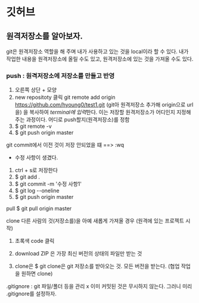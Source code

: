 # 깃허브
## 원격저장소를 알아보자.
git은 원격저장소 역할을 해 주며 내가 사용하고 있는 것을 local이라 할 수 있다. 내가 작업한 내용을 원격저장소에 올릴 수도 있고, 원격저장소에 있는 것을 가져올 수도 있다. 
### push : 원격저장소에 저장소를 만들고 반영

1. 오른쪽 상단 + 모양
2. new repositoty 클릭 
git remote add origin https://github.com/hyoung0/test1.git
(git아 원격저장소 추가해 origin으로 url을) 
을 복사하여 *terminal에 입력*한다.
이는 저장할 원격저장소가 어디인지 지정해 주는 과정이다.
어디로 push할지(원격저장소)를 정함
3. $ git remote -v
4. $ git push origin master


git commit에서 이전 것이 저장 안되었을 떄 ==> :wq

* 수정 사항이 생겼다.

1. ctrl + s로 저장한다
2. $ git add .
3. $ git commit -m '수정 사항1'
4. $ git log --oneline
5. $ git push origin master


pull
$ git pull origin master

clone
다른 사람의 것(저장소를)을 아예 새롭게 가져올 경우
(원격에 있는 프로젝트 시작)
1. 초록색 code 클릭
2. download ZIP 은 가장 최신 버전의 상태의 파일만 받는 것

3. clone은 $ git clone은 git 저장소를 받아오는 것. 모든 버전을 받는다.
 (협업 작업을 원하면 clone)

.gitignore : git 파일/폴더 등을 관리 x
이미 커밋된 것은 무시하지 않는다. 그러니 미리 .gitignore를 설정하자.